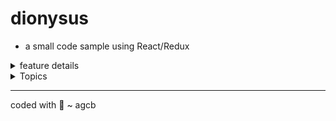 




































# dionysus
 - a small code sample using React/Redux

<details>
  <summary>
    feature details
  </summary>
  <table style="width:100%">
   <tr>
     <th>FILTER</th>
     <th>SORT</th>
     <th>USERNAME SEARCH</th>
   </tr>
   <tr>
     <td>✔</td>
     <td>✔</td>
     <td>fires action. needs filtering of list</td>
   </tr>
 </table>
</details>

















<Details>
  <summary> Topics</summary>

  #### CSS
  For the dropdowns, we use MaterialUI.
  FlexBox only for layout. All styles are in `App.css` minus a few last minute inlines with `style={{foo:bar}}`.


  #### Store
  ..the 10 people and the 100 messages taken from 2 `.json` files found in `./json`

  #### Asc/Desc
  - We aren't involving the store. Instead, we conditionally adding CSS classes that handle the listing order through `flex-direction`.

  #### Testing
  - tests written for action dispatching only check for correct obj shape.
  - more need writing.

  #### Redux
  - I'm still using redux reducers incorrectly. In this small example it doesn't matter, but if we were adding posts, then my approach would break the app.


  #### Random Mentions
  There were a few things that got brought up in phone conversations that I need more experience with.
  - refs and their usage in react
  - testing libraries in react.
  - JWT and cookies.


  #### ...Known Bugs
  - dropDowns in vanilla react.
  - searchUser form filtering.
  - more tests
  - css bug wrap not working on descending items.
  - header layout needs cleaner widescreen settings.
  - cleaner button design.

</Details>

---
coded with 💟 ~ agcb
